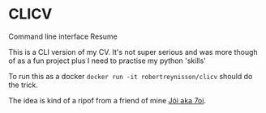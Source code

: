 # CLICV
Command line interface Resume

This is a CLI version of my CV. It's not super serious and was more though of as a fun project plus I need to practise my python 'skills'
 
To run this as a docker ```docker run -it robertreynisson/clicv``` should do the trick. 

The idea is kind of a ripof from a friend of mine [Jói aka 7oi]('https://github.com/7oi').

